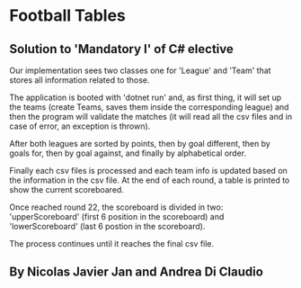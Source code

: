 # Football Tables
## Solution to 'Mandatory I' of C# elective

Our implementation sees two classes one for 'League' and 'Team' that stores all information related to those.

The application is booted with 'dotnet run' and, as first thing, it will set up the teams (create Teams, saves them inside the corresponding league) and then the program will validate the matches (it will read all the csv files and in case of error, an exception is thrown).

After both leagues are sorted by points, then by goal different, then by goals for, then by goal against, and finally by alphabetical order.

Finally each csv files is processed and each team info is updated based on the information in the csv file. At the end of each round, a table is printed to show the current scoreboared. 

Once reached round 22, the scoreboard is divided in two: 'upperScoreboard' (first 6 position in the scoreboard) and 'lowerScoreboard' (last 6 postion in the scoreboard).

The process continues until it reaches the final csv file.

## By Nicolas Javier Jan and Andrea Di Claudio
